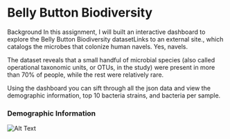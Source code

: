 # Belly Button Biodiversity

Background
In this assignment, I will built an interactive dashboard to explore the Belly Button Biodiversity datasetLinks to an external site., which catalogs the microbes that colonize human navels. Yes, navels.

The dataset reveals that a small handful of microbial species (also called operational taxonomic units, or OTUs, in the study) were present in more than 70% of people, while the rest were relatively rare.

Using the dashboard you can sift through all the json data and view the demographic information, top 10 bacteria strains, and bacteria per sample. 

### Demographic Information
![Alt Text](https://github.com/peatk/Belly-Button-Biodiversity/blob/main/graphs/demo-info.png)
